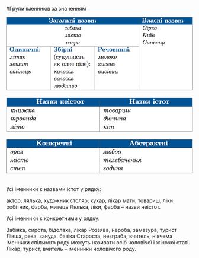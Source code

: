#Групи iменникiв за значенням

<div class="center">
<img src="../pics/5/1.png" width="700px" class="center"/>
</div>
<br>


<div class="center">
<img src="../pics/5/2.png" width="700px" class="center"/>
</div>
<br>


<div class="center">
<img src="../pics/5/3.png" width="700px" class="center"/>
</div>


<br>
<quiz correctLabel="correct" incorrectLabel="incorrect" checkLabel="check">
    <question text="">
       <p>Усі іменники є назвами істот у рядку:</p>
        <answer>актор, лялька, художник</answer>
        <answer correct>столяр, кухар, лікар</answer>
        <answer>мати, товариш, ліки</answer>
        <answer>робітник, фарба, митець</answer>
        <explanation>
     Лялька, ліки, фарба – назви неістот.
        <explanation>
    </question>
</quiz>


<br>
<quiz correctLabel="correct" incorrectLabel="incorrect" checkLabel="check">
    <question text="">
       <p>Усі іменники є конкретними у рядку:</p>
        <answer>Забіяка, сирота, бідолаха, лікар</answer>
        <answer>Роззява, нероба, замазура, турист</answer>
        <answer correct>Лівша, рева, зануда, базіка </answer>
        <answer>Староста, незграба, вчитель, нікчема</answer>
        <explanation>
     Іменники спільного роду можуть називати осіб чоловічої і жіночої статі.<br>
Лікар, турист, вчитель – іменники чоловічого роду.
        <explanation>
    </question>
</quiz>